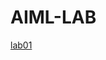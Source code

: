 # AIML-LAB
[lab01](https://colab.research.google.com/drive/1CFfUAeyPFRdCBoMTyQDIZ3cKDub1nVxT#scrollTo=PYat48YoigBq)
